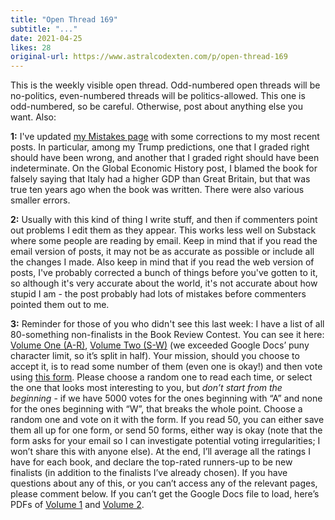 ```yaml
---
title: "Open Thread 169"
subtitle: "..."
date: 2021-04-25
likes: 28
original-url: https://www.astralcodexten.com/p/open-thread-169
---
```

This is the weekly visible open thread. Odd-numbered open threads will be no-politics, even-numbered threads will be politics-allowed. This one is odd-numbered, so be careful. Otherwise, post about anything else you want. Also: 

**1:** I've updated [my Mistakes page](https://astralcodexten.substack.com/p/mistakes) with some corrections to my most recent posts. In particular, among my Trump predictions, one that I graded right should have been wrong, and another that I graded right should have been indeterminate. On the Global Economic History post, I blamed the book for falsely saying that Italy had a higher GDP than Great Britain, but that was true ten years ago when the book was written. There were also various smaller errors. 

**2:** Usually with this kind of thing I write stuff, and then if commenters point out problems I edit them as they appear. This works less well on Substack where some people are reading by email. Keep in mind that if you read the email version of posts, it may not be as accurate as possible or include all the changes I made. Also keep in mind that if you read the web version of posts, I've probably corrected a bunch of things before you've gotten to it, so although it's very accurate about the world, it's not accurate about how stupid I am - the post probably had lots of mistakes before commenters pointed them out to me.

 **3:** Reminder for those of you who didn't see this last week: I have a list of all 80-something non-finalists in the Book Review Contest. You can see it here: [Volume One (A-R)](https://docs.google.com/document/d/1xexFJ7h0vULMDE7N77q_MIzXoerexfe_CqqGEL6hEoQ/edit?usp=sharing), [Volume Two (S-W)](https://docs.google.com/document/d/1M1m8o1HInGYJR3cEMYZ6TQgNmeBOWo98YC6djNnFWf0/edit?usp=sharing) (we exceeded Google Docs’ puny character limit, so it’s split in half). Your mission, should you choose to accept it, is to read some number of them (even one is okay!) and then vote using [this form](https://docs.google.com/forms/d/e/1FAIpQLSd4foaWb8Dj4Y1ffoarBclaZxn0XfqXLVCY9wrhnDA9sxbzKw/viewform?usp=sf_link). Please choose a random one to read each time, or select the one that looks most interesting to you, but _don’t start from the beginning_ \- if we have 5000 votes for the ones beginning with “A” and none for the ones beginning with “W”, that breaks the whole point. Choose a random one and vote on it with the form. If you read 50, you can either save them all up for one form, or send 50 forms, either way is okay (note that the form asks for your email so I can investigate potential voting irregularities; I won’t share this with anyone else). At the end, I’ll average all the ratings I have for each book, and declare the top-rated runners-up to be new finalists (in addition to the finalists I’ve already chosen). If you have questions about any of this, or you can’t access any of the relevant pages, please comment below. If you can’t get the Google Docs file to load, here’s PDFs of [Volume 1](http://slatestarcodex.com/Stuff/brunnersup1.pdf) and [Volume 2](http://slatestarcodex.com/Stuff/brunnersup2.pdf).
